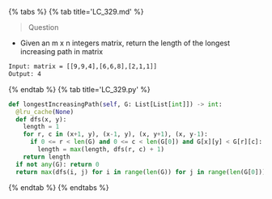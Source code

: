 {% tabs %}
{% tab title='LC_329.md' %}

> Question

* Given an m x n integers matrix, return the length of the longest increasing path in matrix

```txt
Input: matrix = [[9,9,4],[6,6,8],[2,1,1]]
Output: 4
```

{% endtab %}
{% tab title='LC_329.py' %}

```py
def longestIncreasingPath(self, G: List[List[int]]) -> int:
  @lru_cache(None)
  def dfs(x, y):
    length = 1
    for r, c in (x+1, y), (x-1, y), (x, y+1), (x, y-1):
      if 0 <= r < len(G) and 0 <= c < len(G[0]) and G[x][y] < G[r][c]:
        length = max(length, dfs(r, c) + 1)
    return length
  if not any(G): return 0
  return max(dfs(i, j) for i in range(len(G)) for j in range(len(G[0])))
```

{% endtab %}
{% endtabs %}
